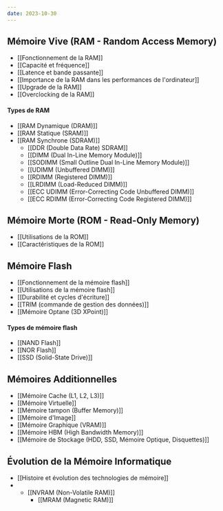 ```yaml
---
date: 2023-10-30
---
```


## Mémoire Vive (RAM - Random Access Memory)

- [[Fonctionnement de la RAM]]
- [[Capacité et fréquence]]
- [[Latence et bande passante]]
- [[Importance de la RAM dans les performances de l'ordinateur]]
- [[Upgrade de la RAM]]
- [[Overclocking de la RAM]]
#### Types de RAM

- [[RAM Dynamique (DRAM)]]
- [[RAM Statique (SRAM)]]
- [[RAM Synchrone (SDRAM)]]
  - [[DDR (Double Data Rate) SDRAM]]
  - [[DIMM (Dual In-Line Memory Module)]]
  - [[SODIMM (Small Outline Dual In-Line Memory Module)]]
  - [[UDIMM (Unbuffered DIMM)]]
  - [[RDIMM (Registered DIMM)]]
  - [[LRDIMM (Load-Reduced DIMM)]]
  - [[ECC UDIMM (Error-Correcting Code Unbuffered DIMM)]]
  - [[ECC RDIMM (Error-Correcting Code Registered DIMM)]]

## Mémoire Morte (ROM - Read-Only Memory)

- [[Utilisations de la ROM]]
- [[Caractéristiques de la ROM]]

## Mémoire Flash
- [[Fonctionnement de la mémoire flash]]
- [[Utilisations de la mémoire flash]]
- [[Durabilité et cycles d'écriture]]
- [[TRIM (commande de gestion des données)]]
- [[Mémoire Optane (3D XPoint)]]
 
#### Types de mémoire flash
- [[NAND Flash]]
- [[NOR Flash]]
- [[SSD (Solid-State Drive)]]

## Mémoires Additionnelles
- [[Mémoire Cache (L1, L2, L3)]]
- [[Mémoire Virtuelle]]
- [[Mémoire tampon (Buffer Memory)]]
- [[Mémoire d'Image]]
- [[Mémoire Graphique (VRAM)]]
- [[Mémoire HBM (High Bandwidth Memory)]]
- [[Mémoire de Stockage (HDD, SSD, Mémoire Optique, Disquettes)]]


## Évolution de la Mémoire Informatique
- [[Histoire et évolution des technologies de mémoire]]
- - [[NVRAM (Non-Volatile RAM)]]
	- [[MRAM (Magnetic RAM)]]


